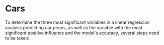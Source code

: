 # Cars
To determine the three most significant variables in a linear regression analysis predicting car prices, as well as the variable with the most significant positive influence and the model's accuracy, several steps need to be taken:

